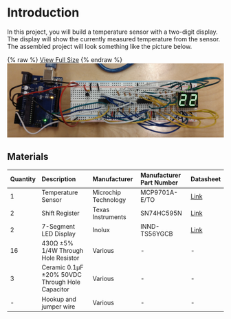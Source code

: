 # Introduction

In this project, you will build a temperature sensor with a two-digit display. The display will show the currently measured temperature from the sensor. The assembled project will look something like the picture below.

{% raw %}
<a href="/assets/prototype_complete.jpg" target="_blank">View Full Size</a>
{% endraw %}
![](/assets/prototype_complete.jpg)

## Materials

| Quantity | Description | Manufacturer | Manufacturer Part Number | Datasheet |
| :--- | :--- | :--- | :--- | :--- |
| 1 | Temperature Sensor | Microchip Technology | MCP9701A-E/TO | [Link](http://ww1.microchip.com/downloads/en/DeviceDoc/20001942G.pdf) |
| 2 | Shift Register | Texas Instruments | SN74HC595N | [Link](http://www.ti.com/lit/ds/symlink/sn74hc595.pdf) |
| 2 | 7-Segment LED Display | Inolux | INND-TS56YGCB | [Link](http://www.inolux-corp.com/datasheet/Display/Through-Hole-Display/SingleDigit/INND-TS56%20Series_V1.0.pdf) |
| 16 | 430Ω ±5% 1/4W Through Hole Resistor | Various | - | - |
| 3 | Ceramic 0.1µF ±20% 50VDC Through Hole Capacitor | Various | - | - |
| - | Hookup and jumper wire | Various | - | - |
